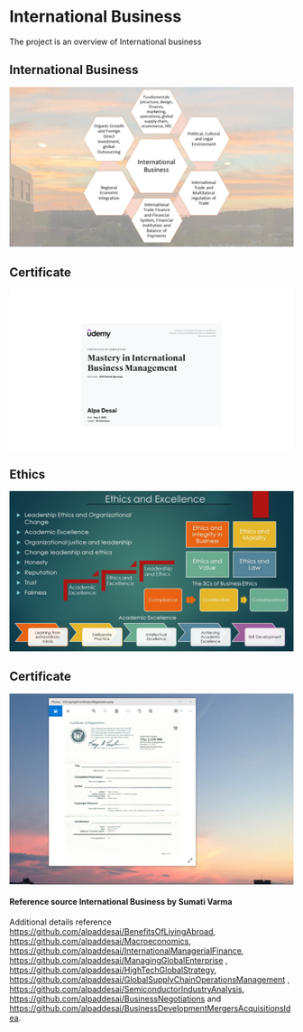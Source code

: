 # International Business

The project is an overview of International business 

## International Business
![image](InternationalBusiness.jpg)

## Certificate
![image](project.jpg)

## Ethics
![image](Ethics.jpg)

## Certificate
![imaged](USCopyrightCertificate.png)

#### Reference source International Business by Sumati Varma

Additional details reference https://github.com/alpaddesai/BenefitsOfLivingAbroad, https://github.com/alpaddesai/Macroeconomics, https://github.com/alpaddesai/InternationalManagerialFinance,  https://github.com/alpaddesai/ManagingGlobalEnterprise , https://github.com/alpaddesai/HighTechGlobalStrategy, https://github.com/alpaddesai/GlobalSupplyChainOperationsManagement , https://github.com/alpaddesai/SemiconductorIndustryAnalysis, https://github.com/alpaddesai/BusinessNegotiations and https://github.com/alpaddesai/BusinessDevelopmentMergersAcquisitionsIdea.
